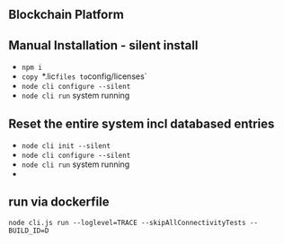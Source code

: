 ## Blockchain Platform

## Manual Installation - silent install

  - `npm i`
  - `copy `*.lic` files to `config/licenses`
  - `node cli configure --silent`
  - `node cli run` system running

## Reset the entire system incl databased entries

  - `node cli init --silent`
  - `node cli configure --silent`
  - `node cli run` system running
  -

## run via dockerfile

```
node cli.js run --loglevel=TRACE --skipAllConnectivityTests --BUILD_ID=D
```

